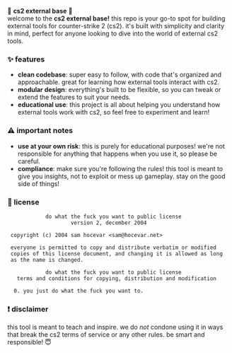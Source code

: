 🌟 **cs2 external base** 🌟  
welcome to the **cs2 external base!** this repo is your go-to spot for building external tools for counter-strike 2 (cs2). it's built with simplicity and clarity in mind, perfect for anyone looking to dive into the world of external cs2 tools.

### ✨ features

- **clean codebase**: super easy to follow, with code that's organized and approachable. great for learning how external tools interact with cs2.
- **modular design**: everything's built to be flexible, so you can tweak or extend the features to suit your needs.
- **educational use**: this project is all about helping you understand how external tools work with cs2, so feel free to experiment and learn!

### ⚠️ important notes

- **use at your own risk**: this is purely for educational purposes! we're not responsible for anything that happens when you use it, so please be careful.  
- **compliance**: make sure you're following the rules! this tool is meant to give you insights, not to exploit or mess up gameplay. stay on the good side of things!

### 📜 license

```
            do what the fuck you want to public license
                    version 2, december 2004

 copyright (c) 2004 sam hocevar <sam@hocevar.net>

 everyone is permitted to copy and distribute verbatim or modified
 copies of this license document, and changing it is allowed as long
 as the name is changed.

            do what the fuck you want to public license
   terms and conditions for copying, distribution and modification

  0. you just do what the fuck you want to.
```

### ❗ disclaimer

this tool is meant to teach and inspire. we do *not* condone using it in ways that break the cs2 terms of service or any other rules. be smart and responsible! 😇
